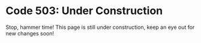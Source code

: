 # Code 503: Under Construction

Stop, hammer time! This page is still under construction, keep an eye out for new changes soon!
